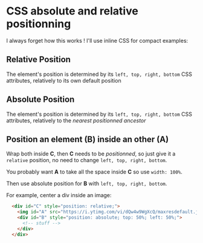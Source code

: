 # CSS absolute and relative positionning
I always forget how this works !
I'll use inline CSS for compact examples:

## Relative Position
The element's position is determined by its `left, top, right, bottom` CSS attributes, relatively to its own default position

## Absolute Position
The element's position is determined by its `left, top, right, bottom` CSS attributes, relatively to the *nearest positionned ancestor*

## Position an element (B) inside an other (A)
Wrap both inside **C**, then **C** needs to be *positionned*, so just give it a `relative` position, no need to change `left, top, right, bottom`.

You probably want **A** to take all the space inside **C** so use `width: 100%`.

Then use absolute position for **B** with `left, top, right, bottom`.

For example, center a div inside an image:

``` HTML
  <div id="C" style="position: relative;">
    <img id="A" src="https://i.ytimg.com/vi/dQw4w9WgXcQ/maxresdefault.jpg" width="100%" />
    <div id="B" style="position: absolute; top: 50%; left: 50%;">
      <!-- stuff -->
    </div>
  </div>
```
